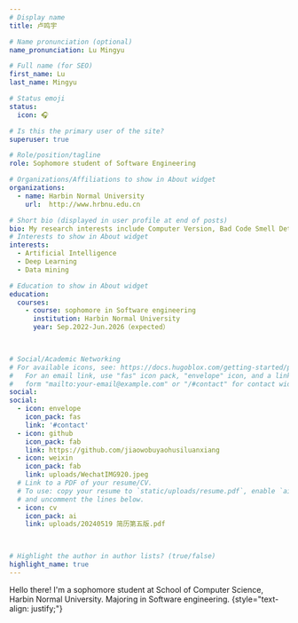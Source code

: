 ```yaml
---
# Display name
title: 卢鸣宇

# Name pronunciation (optional)
name_pronunciation: Lu Mingyu

# Full name (for SEO)
first_name: Lu
last_name: Mingyu

# Status emoji
status:
  icon: 🎧

# Is this the primary user of the site?
superuser: true

# Role/position/tagline
role: Sophomore student of Software Engineering

# Organizations/Affiliations to show in About widget
organizations:
  - name: Harbin Normal University
    url:  http://www.hrbnu.edu.cn

# Short bio (displayed in user profile at end of posts)
bio: My research interests include Computer Version, Bad Code Smell Detection.
# Interests to show in About widget
interests:
  - Artificial Intelligence
  - Deep Learning
  - Data mining

# Education to show in About widget
education:
  courses:
    - course: sophomore in Software engineering
      institution: Harbin Normal University
      year: Sep.2022-Jun.2026（expected）
   


# Social/Academic Networking
# For available icons, see: https://docs.hugoblox.com/getting-started/page-builder/#icons
#   For an email link, use "fas" icon pack, "envelope" icon, and a link in the
#   form "mailto:your-email@example.com" or "/#contact" for contact widget.
social:
social:
  - icon: envelope
    icon_pack: fas
    link: '#contact'
  - icon: github
    icon_pack: fab
    link: https://github.com/jiaowobuyaohusiluanxiang
  - icon: weixin
    icon_pack: fab
    link: uploads/WechatIMG920.jpeg
  # Link to a PDF of your resume/CV.
  # To use: copy your resume to `static/uploads/resume.pdf`, enable `ai` icons in `params.yaml`,
  # and uncomment the lines below.
  - icon: cv
    icon_pack: ai
    link: uploads/20240519 简历第五版.pdf

 

# Highlight the author in author lists? (true/false)
highlight_name: true
---
```


Hello there! I'm a sophomore student at School of Computer Science, Harbin Normal University. Majoring in Software engineering.
{style="text-align: justify;"}
